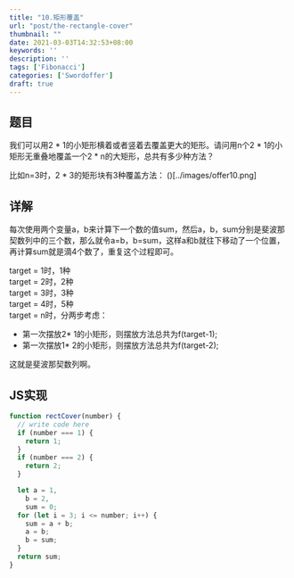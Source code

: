 ```yaml
---
title: "10.矩形覆盖"
url: "post/the-rectangle-cover"
thumbnail: ""
date: 2021-03-03T14:32:53+08:00
keywords: ''
description: ''
tags: ['Fibonacci']
categories: ['Swordoffer']
draft: true
---
```


## 题目

我们可以用2 * 1的小矩形横着或者竖着去覆盖更大的矩形。请问用n个2 * 1的小矩形无重叠地覆盖一个2 * n的大矩形，总共有多少种方法？

比如n=3时，2 * 3的矩形块有3种覆盖方法：
()[../images/offer10.png]


## 详解

每次使用两个变量a，b来计算下一个数的值sum，然后a，b，sum分别是斐波那契数列中的三个数，那么就令a=b，b=sum，这样a和b就往下移动了一个位置，再计算sum就是滴4个数了，重复这个过程即可。

target = 1时，1种  
target = 2时，2种  
target = 3时，3种  
target = 4时，5种  
target = n时，分两步考虑：  
- 第一次摆放2* 1的小矩形，则摆放方法总共为f(target-1);  
- 第一次摆放1* 2的小矩形，则摆放方法总共为f(target-2);
  
这就是斐波那契数列啊。

## JS实现

```javascript
function rectCover(number) {
  // write code here
  if (number === 1) {
    return 1;
  }
  if (number === 2) {
    return 2;
  }

  let a = 1,
    b = 2,
    sum = 0;
  for (let i = 3; i <= number; i++) {
    sum = a + b;
    a = b;
    b = sum;
  }
  return sum;
}
```

